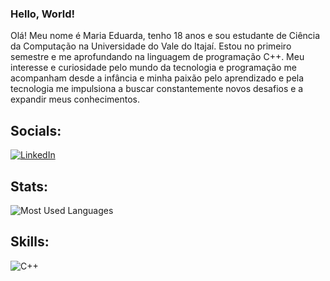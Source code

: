 ### Hello, World!

Olá! Meu nome é Maria Eduarda, tenho 18 anos e sou estudante de Ciência da Computação na Universidade do Vale do Itajaí. Estou no primeiro semestre e me aprofundando na linguagem de programação C++.
Meu interesse e curiosidade pelo mundo da tecnologia e programação me acompanham desde a infância e minha paixão pelo aprendizado e pela tecnologia me impulsiona a buscar constantemente novos desafios e a expandir meus conhecimentos.


## Socials:
[![LinkedIn](https://img.shields.io/badge/LinkedIn-ffc0cb.svg?style=for-the-badge&logo=LinkedIn&logoColor=0A66C2)](https://www.linkedin.com/in/maria-eduarda-lima23/)

## Stats:
![Most Used Languages](https://github-readme-stats.vercel.app/api/top-langs/?username=marias1lva&layout=donut&bg_color=ffc0cb&title_color=27292e&border_radius=20)

## Skills:
![C++](https://img.shields.io/badge/c++-pink.svg?style=for-the-badge&logo=c%2B%2B&logoColor=white)

<!--
**marias1lva/marias1lva** is a ✨ _special_ ✨ repository because its `README.md` (this file) appears on your GitHub profile.

Here are some ideas to get you started:

- 🔭 I’m currently working on ...
- 🌱 I’m currently learning ...
- 👯 I’m looking to collaborate on ...
- 🤔 I’m looking for help with ...
- 💬 Ask me about ...
- 📫 How to reach me: ...
- 😄 Pronouns: ...
- ⚡ Fun fact: ...
-->
